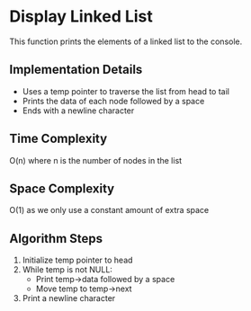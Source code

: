 # Display Linked List

This function prints the elements of a linked list to the console.

## Implementation Details

- Uses a temp pointer to traverse the list from head to tail
- Prints the data of each node followed by a space
- Ends with a newline character

## Time Complexity
O(n) where n is the number of nodes in the list

## Space Complexity
O(1) as we only use a constant amount of extra space

## Algorithm Steps
1. Initialize temp pointer to head
2. While temp is not NULL:
   - Print temp->data followed by a space
   - Move temp to temp->next
3. Print a newline character